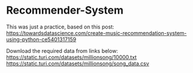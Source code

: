 # Recommender-System
This was just a practice, based on this post:
https://towardsdatascience.com/create-music-recommendation-system-using-python-ce5401317159

Download the required data from links below:
https://static.turi.com/datasets/millionsong/10000.txt
https://static.turi.com/datasets/millionsong/song_data.csv

